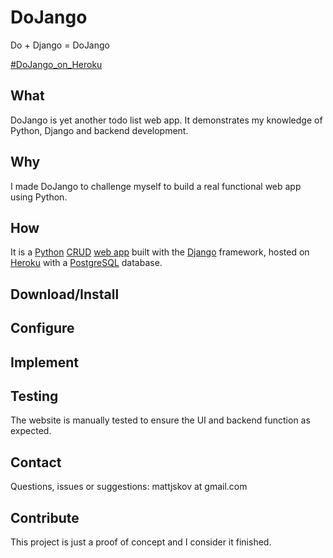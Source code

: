 # DoJango
Do + Django = DoJango

[#DoJango_on_Heroku](https://dojango-2bea5c2d6d6c.herokuapp.com/)

## What
DoJango is yet another todo list web app. It demonstrates my knowledge of Python, Django and backend development.

## Why
I made DoJango to challenge myself to build a real functional web app using Python.

## How
It is a [Python](https://www.python.org/) [CRUD](https://en.wikipedia.org/wiki/Create,_read,_update_and_delete) [web app](https://en.wikipedia.org/wiki/Web_application) built with the [Django](https://www.djangoproject.com/) framework, hosted on [Heroku](https://www.heroku.com/home) with a [PostgreSQL](https://www.postgresql.org/) database.

## Download/Install
## Configure
## Implement
## Testing
The website is manually tested to ensure the UI and backend function as expected.
## Contact
Questions, issues or suggestions: mattjskov at gmail.com
## Contribute
This project is just a proof of concept and I consider it finished.
